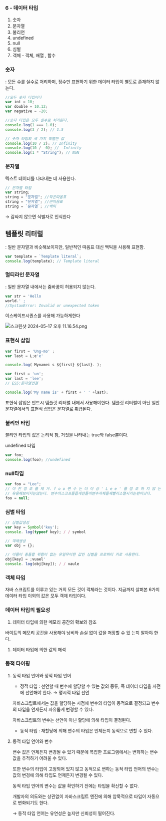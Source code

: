 ### 6 - 데이터 타입

1. 숫자
2. 문자열
3. 불리언
4. undefined
5. null
6. 심벌
7. 객체 - 객체, 배열 , 함수

### 숫자

: 모든 수를 실수로 처리하며, 정수만 표현하기 위한 데이터 타입이 별도로 존재하지 않는다.

```jsx
//모두 숫자 타입이다
var int = 10;
var double = 10.12;
var negative = -20;

//숫자 타입은 모두 실수로 처리된다.
console.log(1 === 1.0);
console.log(3 / 2); // 1.5
```

```jsx
// 숫자 타입의 세 가지 특별한 값
console.log(10 / 2); // Infinity
console.log(10 / -0); // -Infinity
console.log(1 * "String"); // NaN
```

### 문자열

텍스트 데이터를 나타내는 데 사용한다.

```jsx
// 문자열 타입
var string;
string = "문자열"; //작은따옴표
string = "문자열"; //큰따옴표
string = `문자열`; //백틱
```

→ 감싸지 않으면 식별자로 인식한다

## 템플릿 리터럴

: 일반 문자열과 비슷해보이지만, 일반적인 따옴표 대신 백틱을 사용해 표현함.

```jsx
var template = `Template literal`;
console.log(template); // Template literal
```

### 멀티라인 문자열

: 일반 문자열 내에서는 줌바꿈이 허용되지 않는다.

```jsx
var str = 'Hello
world.' ;
//SystaxError: Invalid or unexpected token
```

이스케이프시퀀스를 사용해 가능하게한다

![스크린샷 2024-05-17 오후 11.16.54.png](week1%20b969ec97c25e44f1b2995f1eeb9ac3e1/%25E1%2584%2589%25E1%2585%25B3%25E1%2584%258F%25E1%2585%25B3%25E1%2584%2585%25E1%2585%25B5%25E1%2586%25AB%25E1%2584%2589%25E1%2585%25A3%25E1%2586%25BA_2024-05-17_%25E1%2584%258B%25E1%2585%25A9%25E1%2584%2592%25E1%2585%25AE_11.16.54.png)

### 표현식 삽입

```jsx
var first = 'Ung-mo' ;
var last = L;e'e'

console.log( Mynamei s ${first} ${last}. );

var first = 'un';
var last = 'lee';
// ES5:문자열연결

console.log('My name is' + first + ' ' +last);

```

표현식 삽입은 반드시 템플릿 리터럴 내에서 사용해야한다. 템플릿 리터럴이 아닌 일반 문자열에서의 표현식 삽입은 문자열로 취급된다.

### 불리언 타입

불리언 타입의 값은 논리적 참, 거짓을 나타내는 true와 false뿐이다.

undefined 타입

```jsx
var foo;
console.log(foo); //undefined
```

### null타입

```jsx
var foo = "Lee";
// 이 전 참 조 를 제 거. f o o 변 수 는 더 이 상 ' L e e ' 를 참 조 하 지 않 는 다 .
// 유용해보이지는않는다. 변수의스코프를좁게만들어변수자체를재빨리소멸시키는편이낫다.
foo = null;
```

### 심벌 타입

```jsx
// 심벌값생성
var key = Symbol('key');
console. log(typeof key); / / symbol

// 객체생성
var obj = {};

// 이름이 충돌할 위험이 없는 유일무이한 값인 심벌을 프로퍼티 키로 사용한다.
obj[key] = ;vuael'
console. log(obj[key]); / / vaule
```

### 객체 타입

자바 스크립트를 이루고 있는 거의 모든 것이 객체라는 것이다. 지금까지 살펴본 6가지 데이터 타입 이외의 값은 모두 객체 타입이다.

### 데이터 타입의 필요성

1. 데이터 타입에 의한 메모리 공간의 확보와 참조

바이트의 메모리 공간을 사용해야 낭비와 손실 없이 값을 저장할 수 있
는지 알아야 한다.

1. 데이터 타입에 의한 값의 해석

### 동적 타이핑

1. 동적 타입 언어와 정적 타입 언어

   - 정적 타입 : 선언할 때 변수에 할당할 수 있는 값의 종류, 즉 데이터 타입을 사전에 선언해야 한다. → 명시적 타입 선언

   자바스크립트에서는 값을 할당하는 시점에 변수의 타입이 동적으로 결정되고 변수의 타입을 언제든지 자유롭게 변경할 수 있다.

   자바스크립트의 변수는 선언이 아닌 할당에 의해 타입이 결정된다.

   - 동적 타입 : 재할당에 의해 변수의 타입은 언제든지 동적으로 변할 수 있다.

2. 동적 타입 언어와 변수

   변수 값은 언제든지 변경될 수 있기 때문에 복잡한 프로그램에서는 변화하는 변수 값을 추적하기 어려울 수 있다.

   또한 변수의 타입이 고정되어 있지 않고 동적으로 변하는 동적 타입 언어의 변수는 값의 변경에 의해 타입도 언제든지 변경될 수 있다.

   동적 타입 언어의 변수는 값을 확인하기 전에는 타입을 확신할 수 없다.

   개발자의 의도와는 상관없이 자바스크립트 엔진에 의해 암묵적으로 타입이 자동으로 변화되기도 한다.

   → 동적 타입 언어는 유연성은 높지만 신뢰성이 떨어진다.
